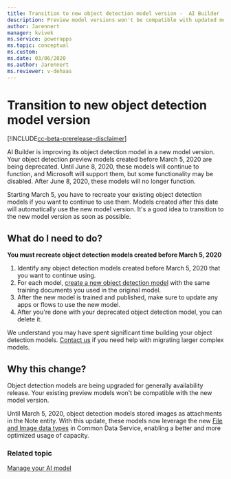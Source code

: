 ```yaml
---
title: Transition to new object detection model version -  AI Builder | Microsoft Docs
description: Preview model versions won't be compatible with updated model versions, so you have to recreate existing models.
author: Jarennert
manager: kvivek
ms.service: powerapps
ms.topic: conceptual
ms.custom: 
ms.date: 03/06/2020
ms.author: Jarennert
ms.reviewer: v-dehaas
---
```


# Transition to new object detection model version

[!INCLUDE[cc-beta-prerelease-disclaimer](./includes/cc-beta-prerelease-disclaimer.md)]

AI Builder is improving its object detection  model in a new model version. Your object detection
preview models created before March 5, 2020 are being deprecated. Until June 8, 2020, these models will continue to function, and Microsoft will support them, but some functionality may be disabled. After June 8, 2020, these models will no longer function.

Starting March 5, you have to recreate your existing object detection models if you want to continue to use them. Models created after this date will automatically use the new model version. It's a good idea to transition to the new model version as soon as possible.

## What do I need to do?

**You must recreate object detection models created before March 5, 2020** 

1. Identify any object detection models created before March 5, 2020 that you want to continue using.
1. For each model, [create a new object detection model](get-started-with-object-detection.md) with the same training documents you used in the original model.
1. After the new model is trained and published, make sure to update any apps or flows to use the new model.
1. After you're done with your deprecated object detection model, you can delete it.  

We understand you may have spent significant time building your object detection models.  [Contact us](mailto:aihelpen@microsoft.com) if you need help with migrating larger complex models.

## Why this change?

Object detection models are being upgraded for generally availability release. Your existing preview models won't be compatible with the new model version.

Until March 5, 2020, object detection models stored images as attachments in the Note entity. With this update, these models now leverage the new [File and Image data types](https://powerapps.microsoft.com/blog/introducing-improvements-to-data-storage-in-common-data-services/) in Common Data Service, enabling a better and more optimized usage of capacity.
### Related topic

[Manage your AI model](manage-model.md)
